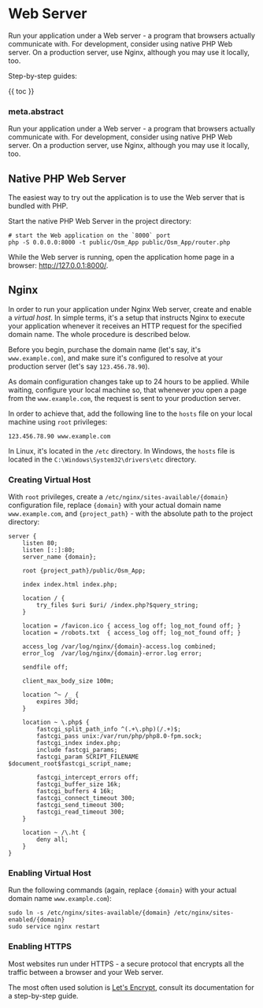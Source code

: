 # Web Server

Run your application under a Web server - a program that browsers actually communicate with. For development, consider using native PHP Web server. On a production server, use Nginx, although you may use it locally, too. 

Step-by-step guides:

{{ toc }}

### meta.abstract

Run your application under a Web server - a program that browsers actually communicate with. For development, consider using native PHP Web server. On a production server, use Nginx, although you may use it locally, too.

## Native PHP Web Server

The easiest way to try out the application is to use the Web server that is bundled with PHP.

Start the native PHP Web Server in the project directory:
    
    # start the Web application on the `8000` port
    php -S 0.0.0.0:8000 -t public/Osm_App public/Osm_App/router.php
    
While the Web server is running, open the application home page in a browser: <http://127.0.0.1:8000/>.

## Nginx

In order to run your application under Nginx Web server, create and enable a *virtual host*. In simple terms, it's a setup that instructs Nginx to execute your application whenever it receives an HTTP request for the specified domain name. The whole procedure is described below.

Before you begin, purchase the domain name (let's say, it's `www.example.com`), and make sure it's configured to resolve at your production server (let's say `123.456.78.90`). 

As domain configuration changes take up to 24 hours to be applied. While waiting, configure your local machine so, that whenever *you* open a page from the `www.example.com`, the request is sent to your production server. 

In order to achieve that, add the following line to the `hosts` file on your local machine using `root` privileges:

    123.456.78.90 www.example.com
    
In Linux, it's located in the `/etc` directory. In Windows, the `hosts` file is located in the `C:\Windows\System32\drivers\etc` directory.  

### Creating Virtual Host

With `root` privileges, create a `/etc/nginx/sites-available/{domain}` configuration file, replace `{domain}` with your actual domain name `www.example.com`, and `{project_path}` - with the absolute path to the project directory:

    server {
        listen 80;
        listen [::]:80;
        server_name {domain};
        
        root {project_path}/public/Osm_App;
        
        index index.html index.php;
        
        location / {
            try_files $uri $uri/ /index.php?$query_string;
        }
        
        location = /favicon.ico { access_log off; log_not_found off; }
        location = /robots.txt  { access_log off; log_not_found off; }
        
        access_log /var/log/nginx/{domain}-access.log combined;
        error_log  /var/log/nginx/{domain}-error.log error;
        
        sendfile off;
        
        client_max_body_size 100m;
        
        location ^~ /_ {
            expires 30d;
        }
        
        location ~ \.php$ {
            fastcgi_split_path_info ^(.+\.php)(/.+)$;
            fastcgi_pass unix:/var/run/php/php8.0-fpm.sock;
            fastcgi_index index.php;
            include fastcgi_params;
            fastcgi_param SCRIPT_FILENAME $document_root$fastcgi_script_name;
        
            fastcgi_intercept_errors off;
            fastcgi_buffer_size 16k;
            fastcgi_buffers 4 16k;
            fastcgi_connect_timeout 300;
            fastcgi_send_timeout 300;
            fastcgi_read_timeout 300;
        }
        
        location ~ /\.ht {
            deny all;
        }
    }

### Enabling Virtual Host

Run the following commands (again, replace `{domain}` with your actual domain name `www.example.com`):

    sudo ln -s /etc/nginx/sites-available/{domain} /etc/nginx/sites-enabled/{domain}
    sudo service nginx restart
    
### Enabling HTTPS

Most websites run under HTTPS - a secure protocol that encrypts all the traffic between a browser and your Web server. 

The most often used solution is [Let's Encrypt](https://letsencrypt.org/), consult its documentation for a step-by-step guide.